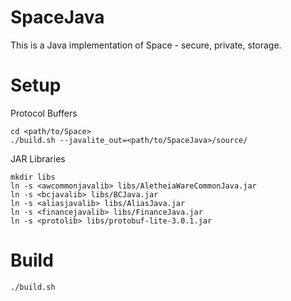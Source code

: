 SpaceJava
=========

This is a Java implementation of Space - secure, private, storage.

Setup
=====

Protocol Buffers

    cd <path/to/Space>
    ./build.sh --javalite_out=<path/to/SpaceJava>/source/

JAR Libraries

    mkdir libs
    ln -s <awcommonjavalib> libs/AletheiaWareCommonJava.jar
    ln -s <bcjavalib> libs/BCJava.jar
    ln -s <aliasjavalib> libs/AliasJava.jar
    ln -s <financejavalib> libs/FinanceJava.jar
    ln -s <protolib> libs/protobuf-lite-3.0.1.jar

Build
=====

    ./build.sh
